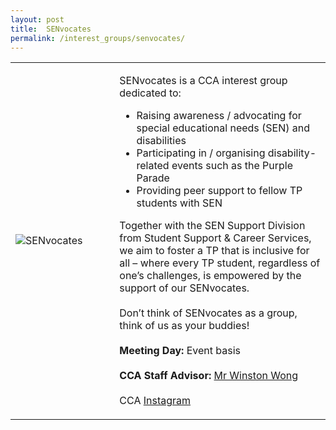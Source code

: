 ```yaml
---
layout: post
title:  SENvocates
permalink: /interest_groups/senvocates/
---
```


<div>
    <table>
        <tr>
            <td style="width:33%"><image src="{{site.baseurl}}/images/CCA-SENvocates.png" style="display:block;margin-left:auto;margin-right:auto;" alt="SENvocates"></image></td>
            <td>
                <p>
                    SENvocates is a CCA interest group dedicated to:<br>
                    <ul>
                        <li>Raising awareness / advocating for special educational needs (SEN) and disabilities</li>
                        <li>Participating in / organising disability-related events such as the Purple Parade</li>
                        <li>Providing peer support to fellow TP students with SEN</li>
                     </ul>
                 </p>
                 <p>
                 Together with the SEN Support Division from Student Support & Career Services, we aim to foster a TP that is inclusive for all – where every TP student, regardless of one’s challenges, is empowered by the support of our SENvocates.<br>
                    <br>Don’t think of SENvocates as a group, think of us as your buddies!<br>
                    <br>
                    <b>Meeting Day:</b> Event basis<br>
                    <br>
                    <b>CCA Staff Advisor:</b> <a href="mailto:Winston_WONG@tp.edu.sg">Mr Winston Wong</a><br>
                    <br>
                    CCA <a href="https://www.instagram.com/senvocates/">Instagram</a>
                </p>
            </td>
        </tr>
    </table>
</div>
